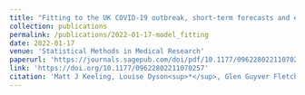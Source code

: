 ```yaml
---
title: "Fitting to the UK COVID-19 outbreak, short-term forecasts and estimating the reproductive number"
collection: publications
permalink: /publications/2022-01-17-model_fitting
date: 2022-01-17
venue: 'Statistical Methods in Medical Research'
paperurl: 'https://journals.sagepub.com/doi/pdf/10.1177/09622802211070257'
link: 'https://doi.org/10.1177/09622802211070257'
citation: 'Matt J Keeling, Louise Dyson<sup>*</sup>, Glen Guyver Fletcher, Alex Holmes, Malcolm G Semple, ISARIC4C Investigators, Michael J Tildesley<sup>*</sup>, <b>Edward M Hill</b><sup>*</sup>. (2022). &quot;Fitting to the UK COVID-19 outbreak, short-term forecasts and estimating the reproductive number.&quot; <i>Statistical Methods in Medical Research</i>. <b>31</b>(9): 1716-1737. doi:10.1177/09622802211070257.'
---
```

